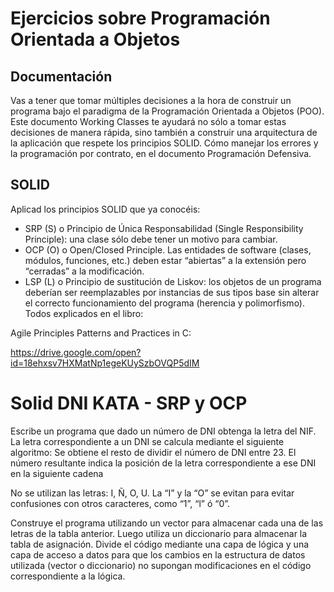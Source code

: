 # Ejercicios sobre Programación Orientada a Objetos
## Documentación
Vas a tener que tomar múltiples decisiones a la hora de construir un programa bajo el paradigma de la Programación Orientada a Objetos (POO). Este documento Working Classes te ayudará no sólo a tomar estas decisiones de manera rápida, sino también a construir una arquitectura de la aplicación que respete los principios SOLID.
Cómo manejar los errores y la programación por contrato, en el documento Programación Defensiva.
## SOLID
Aplicad los principios SOLID que ya conocéis:
- SRP (S) o Principio de Única Responsabilidad (Single Responsibility Principle): una clase sólo debe tener un motivo para cambiar.
- OCP (O) o Open/Closed Principle. Las entidades de software (clases, módulos, funciones, etc.) deben estar “abiertas” a la extensión pero “cerradas” a la modificación.
- LSP (L) o Principio de sustitución de Liskov: los objetos de un programa deberían ser reemplazables por instancias de sus tipos base sin alterar el correcto funcionamiento del programa (herencia y polimorfismo).
Todos explicados en el libro: 

Agile Principles Patterns and Practices in C:

https://drive.google.com/open?id=18ehxsv7HXMatNp1egeKUySzbOVQP5dIM

# Solid DNI KATA - SRP y OCP
Escribe un programa que dado un número de DNI obtenga la letra del NIF. La letra correspondiente a un DNI se calcula mediante el siguiente algoritmo: 
Se obtiene el resto de dividir el número de DNI entre 23. 
El número resultante indica la posición de la letra correspondiente a ese DNI en la siguiente cadena

No se utilizan las letras: I, Ñ, O, U.
La “I” y la “O” se evitan para evitar confusiones con otros caracteres, como “1”, “l” ó “0”.

Construye el programa utilizando un vector para almacenar cada una de las letras de la tabla anterior. Luego utiliza un diccionario para almacenar la tabla de asignación. Divide el código mediante una capa de lógica y una capa de acceso a datos para que los cambios en la estructura de datos utilizada (vector o diccionario) no supongan modificaciones en el código correspondiente a la lógica.

